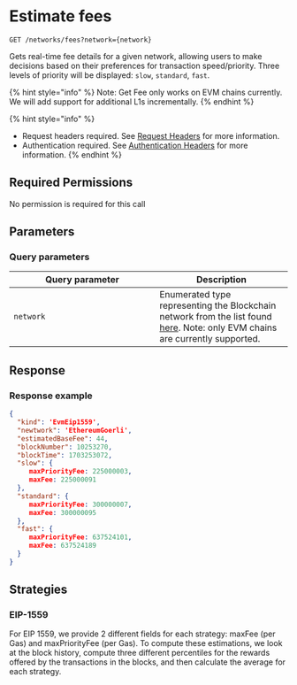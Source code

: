 # Estimate fees

`GET /networks/fees?network={network}`

Gets real-time fee details for a given network, allowing users to make decisions based on their preferences for transaction speed/priority. Three levels of priority will be displayed: `slow`, `standard`, `fast`.

{% hint style="info" %}
Note: Get Fee only works on EVM chains currently.  We will add support for additional L1s incrementally.&#x20;
{% endhint %}

{% hint style="info" %}
* Request headers required. See [Request Headers](../../getting-started/request-headers.md) for more information.
* Authentication required. See [Authentication Headers](../../getting-started/request-headers.md#authentication-headers) for more information.
{% endhint %}

## Required Permissions

No permission is required for this call

## Parameters <a href="#parameters.1" id="parameters.1"></a>

### Query parameters <a href="#path-parameters" id="path-parameters"></a>

<table><thead><tr><th width="248">Query parameter</th><th>Description</th></tr></thead><tbody><tr><td><code>network</code></td><td>Enumerated type representing the Blockchain network from the list found <a href="https://docs.dfns.co/dfns-docs/api-docs/wallets#supported-networks">here</a>.  Note: only EVM chains are currently supported.</td></tr></tbody></table>

## Response <a href="#response" id="response"></a>

### Response example <a href="#response-example" id="response-example"></a>

```json
{
  "kind": 'EvmEip1559',
  "newtwork": 'EthereumGoerli',
  "estimatedBaseFee": 44,
  "blockNumber": 10253270,
  "blockTime": 1703253072,
  "slow": {
     maxPriorityFee: 225000003,
     maxFee: 225000091
  },
  "standard": {
     maxPriorityFee: 300000007,
     maxFee: 300000095
  },
  "fast": {
     maxPriorityFee: 637524101,
     maxFee: 637524189
  }
}
```



## Strategies <a href="#response" id="response"></a>

### EIP-1559 <a href="#response-example" id="response-example"></a>

For EIP 1559, we  provide 2 different fields for each strategy: maxFee (per Gas) and maxPriorityFee (per Gas). To compute these estimations, we look at the block history, compute three different percentiles for the rewards offered by the transactions in the blocks, and then calculate the average for each strategy.



